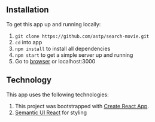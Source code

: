 
## Installation

To get this app up and running locally:

1. `git clone https://github.com/astp/search-movie.git`
2. `cd` into app
3. `npm install` to install all dependencies
4. `npm start` to get a simple server up and running
5. Go to [browser](http://localhost:3000/) or localhost:3000

## Technology

This app uses the following technologies:

1. This project was bootstrapped with [Create React App](https://github.com/facebookincubator/create-react-app).
2. [Semantic UI React](https://github.com/Semantic-Org/Semantic-UI-React) for styling

